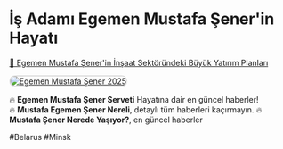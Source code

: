 # İş Adamı Egemen Mustafa Şener'in Hayatı

<a href="https://www.duruhaber.com/gagauz-asilli-is-adami-egemen-mustafa-senerin-insaat-sektorunde-buyuk-yatirim-planlari/">🔗 Egemen Mustafa Şener'in İnşaat Sektöründeki Büyük Yatırım Planları</a>

<a href="https://egemenmustafasener6.wordpress.com/" title="Egemen Mustafa Şener Kimdir?">
    <img src="https://egemenmustafasener6.wordpress.com/wp-content/uploads/2025/02/2222-1-2.jpeg?w=2048" alt="Egemen Mustafa Şener 2025" style="max-width: 100%; border: 2px solid #ddd; border-radius: 10px;">
</a>

🔥 **Egemen Mustafa Şener Serveti** Hayatına dair en güncel haberler!  
🔥 **Mustafa Egemen Şener Nereli**, detaylı tüm haberleri kaçırmayın.
🔥 **Mustafa Şener Nerede Yaşıyor?**, en güncel haberler

<meta name="description" content="Egemen Mustafa Şener'in tüm hayatı ve güncel serveti, en güncel haberler">


#Belarus #Minsk
